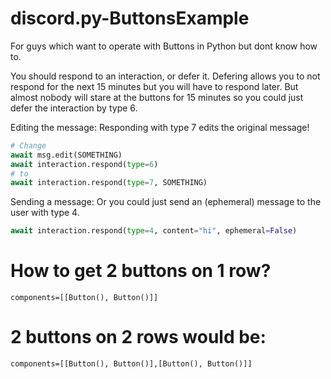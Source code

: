 # discord.py-ButtonsExample
For guys which want to operate with Buttons in Python but dont know how to.

You should respond to an interaction, or defer it.
Defering allows you to not respond for the next 15 minutes but you will have to respond later.
But almost nobody will stare at the buttons for 15 minutes so you could just defer the interaction by type 6.

Editing the message:
Responding with type 7 edits the original message!
 ```py
 # Change
await msg.edit(SOMETHING)
await interaction.respond(type=6)
# to
await interaction.respond(type=7, SOMETHING)
```


Sending a message:
Or you could just send an (ephemeral) message to the user with type 4.
```py
await interaction.respond(type=4, content="hi", ephemeral=False)
```

# How to get 2 buttons on 1 row?

`components=[[Button(), Button()]]`

# 2 buttons on 2 rows would be:

`components=[[Button(), Button()],[Button(), Button()]]`
